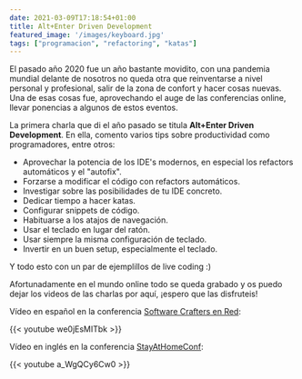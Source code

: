 ```yaml
---
date: 2021-03-09T17:18:54+01:00
title: Alt+Enter Driven Development
featured_image: '/images/keyboard.jpg'
tags: ["programacion", "refactoring", "katas"]
---
```


El pasado año 2020 fue un año bastante movidito, con una pandemia mundial delante de nosotros no queda otra que reinventarse a nivel personal y profesional, salir de la zona de confort y hacer cosas nuevas. Una de esas cosas fue, aprovechando el auge de las conferencias online, llevar ponencias a algunos de estos eventos.

La primera charla que di el año pasado se titula **Alt+Enter Driven Development**. En ella, comento varios tips sobre productividad como programadores, entre otros:

- Aprovechar la potencia de los IDE's modernos, en especial los refactors automáticos y el "autofix".
- Forzarse a modificar el código con refactors automáticos.
- Investigar sobre las posibilidades de tu IDE concreto.
- Dedicar tiempo a hacer katas.
- Configurar snippets de código.
- Habituarse a los atajos de navegación.
- Usar el teclado en lugar del ratón.
- Usar siempre la misma configuración de teclado.
- Invertir en un buen setup, especialmente el teclado.

Y todo esto con un par de ejemplillos de live coding :)

Afortunadamente en el mundo online todo se queda grabado y os puedo dejar los videos de las charlas por aquí, ¡espero que las disfruteis!

Vídeo en español en la conferencia [Software Crafters en Red](https://sites.google.com/view/softwarecraftersenred):

{{< youtube we0jEsMITbk >}}

Vídeo en inglés en la conferencia [StayAtHomeConf](https://www.stayathomeconf.com/):

{{< youtube a_WgQCy6Cw0 >}}
